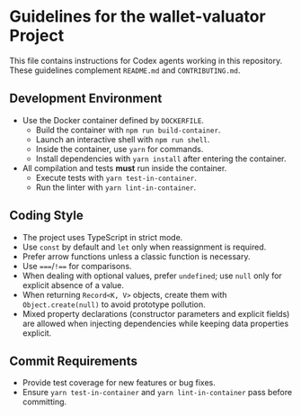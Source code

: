 # Guidelines for the wallet-valuator Project

This file contains instructions for Codex agents working in this repository. These guidelines complement `README.md` and `CONTRIBUTING.md`.

## Development Environment
- Use the Docker container defined by `DOCKERFILE`.
  - Build the container with `npm run build-container`.
  - Launch an interactive shell with `npm run shell`.
  - Inside the container, use `yarn` for commands.
  - Install dependencies with `yarn install` after entering the container.
- All compilation and tests **must** run inside the container.
  - Execute tests with `yarn test-in-container`.
  - Run the linter with `yarn lint-in-container`.

## Coding Style
- The project uses TypeScript in strict mode.
- Use `const` by default and `let` only when reassignment is required.
- Prefer arrow functions unless a classic function is necessary.
- Use `===`/`!==` for comparisons.
- When dealing with optional values, prefer `undefined`; use `null` only for explicit absence of a value.
- When returning `Record<K, V>` objects, create them with `Object.create(null)` to avoid prototype pollution.
- Mixed property declarations (constructor parameters and explicit fields) are allowed when injecting dependencies while keeping data properties explicit.

## Commit Requirements
- Provide test coverage for new features or bug fixes.
- Ensure `yarn test-in-container` and `yarn lint-in-container` pass before committing.

